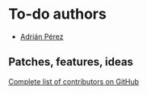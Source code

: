 # To-do authors

- [Adrián Pérez](https://github.com/Rub4l1to)

## Patches, features, ideas

[Complete list of contributors on GitHub](https://github.com/Rub4l1to/to-do/graphs/contributors)
